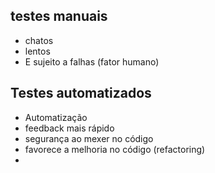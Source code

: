 ## testes manuais
- chatos
- lentos
- E sujeito a falhas (fator humano)

## Testes automatizados
- Automatização
- feedback mais rápido
- segurança ao mexer no código
- favorece a melhoria no código (refactoring)
- 